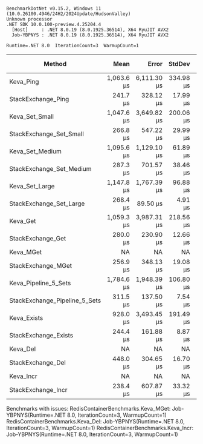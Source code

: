 ```

BenchmarkDotNet v0.15.2, Windows 11 (10.0.26100.4946/24H2/2024Update/HudsonValley)
Unknown processor
.NET SDK 10.0.100-preview.4.25204.4
  [Host]     : .NET 8.0.19 (8.0.1925.36514), X64 RyuJIT AVX2
  Job-YBPNYS : .NET 8.0.19 (8.0.1925.36514), X64 RyuJIT AVX2

Runtime=.NET 8.0  IterationCount=3  WarmupCount=1  

```
| Method                        | Mean       | Error       | StdDev    | Min        | Max        | Median     | P95        | Ratio | RatioSD | Gen0   | Gen1   | Allocated | Alloc Ratio |
|------------------------------ |-----------:|------------:|----------:|-----------:|-----------:|-----------:|-----------:|------:|--------:|-------:|-------:|----------:|------------:|
| Keva_Ping                     | 1,063.6 μs | 6,111.30 μs | 334.98 μs |   676.8 μs | 1,262.3 μs | 1,251.6 μs | 1,261.2 μs |  1.09 |    0.48 |      - |      - |   11650 B |        1.00 |
| StackExchange_Ping            |   241.7 μs |   328.12 μs |  17.99 μs |   229.7 μs |   262.4 μs |   232.9 μs |   259.4 μs |  0.25 |    0.08 |      - |      - |     444 B |        0.04 |
| Keva_Set_Small                | 1,047.6 μs | 3,649.82 μs | 200.06 μs |   825.2 μs | 1,212.9 μs | 1,104.6 μs | 1,202.1 μs |  1.07 |    0.40 |      - |      - |   11445 B |        0.98 |
| StackExchange_Set_Small       |   266.8 μs |   547.22 μs |  29.99 μs |   243.1 μs |   300.5 μs |   256.7 μs |   296.1 μs |  0.27 |    0.10 |      - |      - |     472 B |        0.04 |
| Keva_Set_Medium               | 1,095.6 μs | 1,129.10 μs |  61.89 μs | 1,025.0 μs | 1,140.5 μs | 1,121.2 μs | 1,138.6 μs |  1.12 |    0.38 | 0.9766 |      - |   14454 B |        1.24 |
| StackExchange_Set_Medium      |   287.3 μs |   701.57 μs |  38.46 μs |   242.9 μs |   310.7 μs |   308.2 μs |   310.4 μs |  0.29 |    0.10 |      - |      - |     472 B |        0.04 |
| Keva_Set_Large                | 1,147.8 μs | 1,767.39 μs |  96.88 μs | 1,065.6 μs | 1,254.6 μs | 1,123.3 μs | 1,241.5 μs |  1.17 |    0.40 | 3.9063 | 1.9531 |   52520 B |        4.51 |
| StackExchange_Set_Large       |   268.4 μs |    89.50 μs |   4.91 μs |   263.5 μs |   273.3 μs |   268.3 μs |   272.8 μs |  0.27 |    0.09 |      - |      - |     472 B |        0.04 |
| Keva_Get                      | 1,059.3 μs | 3,987.31 μs | 218.56 μs |   812.7 μs | 1,228.9 μs | 1,136.5 μs | 1,219.7 μs |  1.08 |    0.41 |      - |      - |   11390 B |        0.98 |
| StackExchange_Get             |   280.0 μs |   230.90 μs |  12.66 μs |   266.4 μs |   291.4 μs |   282.2 μs |   290.5 μs |  0.29 |    0.10 |      - |      - |     544 B |        0.05 |
| Keva_MGet                     |         NA |          NA |        NA |         NA |         NA |         NA |         NA |     ? |       ? |     NA |     NA |        NA |           ? |
| StackExchange_MGet            |   256.9 μs |   348.13 μs |  19.08 μs |   236.2 μs |   273.7 μs |   260.9 μs |   272.4 μs |  0.26 |    0.09 |      - |      - |     916 B |        0.08 |
| Keva_Pipeline_5_Sets          | 1,784.6 μs | 1,948.39 μs | 106.80 μs | 1,706.1 μs | 1,906.2 μs | 1,741.5 μs | 1,889.8 μs |  1.83 |    0.62 | 3.9063 | 1.9531 |   57383 B |        4.93 |
| StackExchange_Pipeline_5_Sets |   311.5 μs |   137.50 μs |   7.54 μs |   303.1 μs |   317.5 μs |   314.0 μs |   317.2 μs |  0.32 |    0.11 |      - |      - |    3008 B |        0.26 |
| Keva_Exists                   |   928.0 μs | 3,493.45 μs | 191.49 μs |   708.5 μs | 1,060.9 μs | 1,014.5 μs | 1,056.2 μs |  0.95 |    0.36 |      - |      - |   11365 B |        0.98 |
| StackExchange_Exists          |   244.4 μs |   161.88 μs |   8.87 μs |   237.1 μs |   254.3 μs |   241.7 μs |   253.0 μs |  0.25 |    0.08 |      - |      - |     440 B |        0.04 |
| Keva_Del                      |         NA |          NA |        NA |         NA |         NA |         NA |         NA |     ? |       ? |     NA |     NA |        NA |           ? |
| StackExchange_Del             |   448.0 μs |   304.65 μs |  16.70 μs |   436.4 μs |   467.1 μs |   440.4 μs |   464.5 μs |  0.46 |    0.15 |      - |      - |     744 B |        0.06 |
| Keva_Incr                     |         NA |          NA |        NA |         NA |         NA |         NA |         NA |     ? |       ? |     NA |     NA |        NA |           ? |
| StackExchange_Incr            |   238.4 μs |   607.87 μs |  33.32 μs |   210.1 μs |   275.1 μs |   230.0 μs |   270.6 μs |  0.24 |    0.09 |      - |      - |     420 B |        0.04 |

Benchmarks with issues:
  RedisContainerBenchmarks.Keva_MGet: Job-YBPNYS(Runtime=.NET 8.0, IterationCount=3, WarmupCount=1)
  RedisContainerBenchmarks.Keva_Del: Job-YBPNYS(Runtime=.NET 8.0, IterationCount=3, WarmupCount=1)
  RedisContainerBenchmarks.Keva_Incr: Job-YBPNYS(Runtime=.NET 8.0, IterationCount=3, WarmupCount=1)
